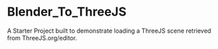 # Blender_To_ThreeJS

A Starter Project built to demonstrate loading a ThreeJS scene retrieved from ThreeJS.org/editor.
